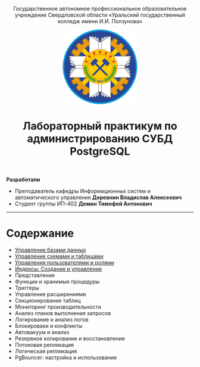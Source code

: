 <p align=center> 
    Государственное автономное профессиональное образовательное учреждение Свердловской области 
    «Уральский государственный колледж имени И.И. Ползунова»
</p>

<div align=center> 
    <img src='./static/polzunova.png'
         style='width:200px;'
    > 
</div>

<h1 align=center>
    Лабораторный практикум по администрированию СУБД PostgreSQL
</h1>

<br>

**Разработали**

- Преподаватель кафедры Информационных систем и автоматического управления **Деревнин Владислав Алексеевич**
- Студент группы ИП-402 **Демин Тимофей Антонович**
---

# Содержание

- [Управление базами данных](./markdown/1_DatabaseManagement.md)
- [Управление схемами и таблицами](./markdown/2_TableManagement.md)
- [Управления пользователями и ролями](./markdown/3_Roles.md)
- [Индексы: Создание и управление](./markdown/4_Indexes.md)
- Представления
- Функции и хранимые процедуры
- Триггеры
- Управление расширениями
- Секционирование таблиц
- Мониторинг производительности
- Анализ планов выполнения запросов
- Логирование и анализ логов
- Блокироваки и конфликты
- Автовакуум и анализ
- Резервное копирование и восстановление
- Потоковая репликация
- Логическая репликация
- PgBouncer: настройка и использование